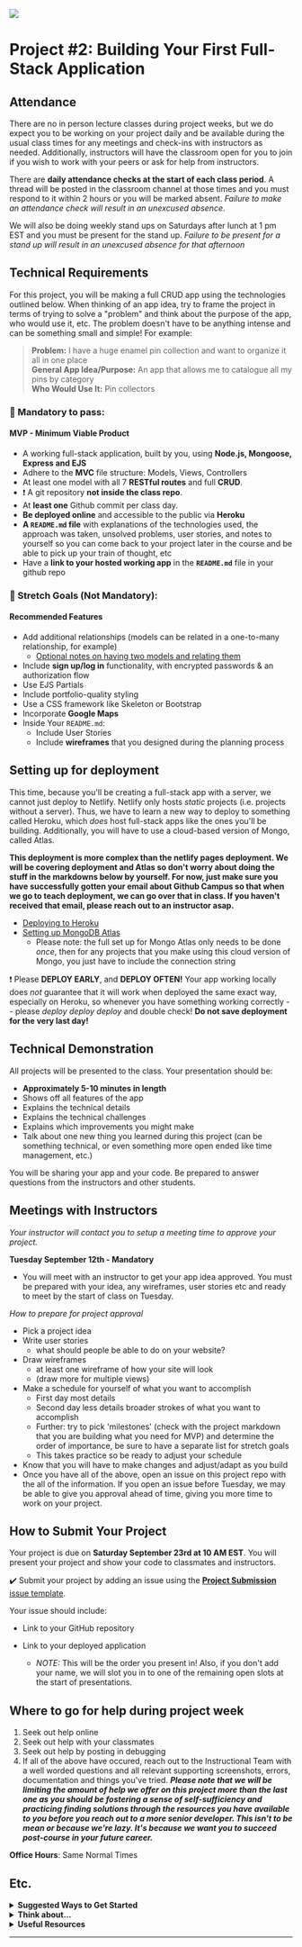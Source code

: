 ![](/ga_cog.png)

# Project #2: Building Your First Full-Stack Application

## Attendance

There are no in person lecture classes during project weeks, but we do expect you to be working on your project daily and be available during the usual class times for any meetings and check-ins with instructors as needed. Additionally, instructors will have the classroom open for you to join if you wish to work with your peers or ask for help from instructors.

There are **daily attendance checks at the start of each class period**. A thread will be posted in the classroom channel at those times and you must respond to it within 2 hours or you will be marked absent.
_Failure to make an attendance check will result in an unexcused absence_.

We will also be doing weekly stand ups on Saturdays after lunch at 1 pm EST and you must be present for the stand up. 
_Failure to be present for a stand up will result in an unexcused absence for that afternoon_

## Technical Requirements

For this project, you will be making a full CRUD app using the technologies outlined below. When thinking of an app idea, try to frame the project in terms of trying to solve a "problem" and think about the purpose of the app, who would use it, etc. The problem doesn't have to be anything intense and can be something small and simple! For example:

  >**Problem:** I have a huge enamel pin collection and want to organize it all in one place<br>
  >**General App Idea/Purpose:** An app that allows me to catalogue all my pins by category <br>
  >**Who Would Use It:** Pin collectors

### &#x1F534; Mandatory to pass:

#### MVP - Minimum Viable Product

* A working full-stack application, built by you, using **Node.js, Mongoose, Express and EJS**
* Adhere to the **MVC** file structure: Models, Views, Controllers
* At least one model with all 7 **RESTful routes** and full **CRUD**.
* :heavy_exclamation_mark: A git repository **not inside the class repo**.  
* At **least one** Github commit per class day.
* **Be deployed online** and accessible to the public via **Heroku**
* **A ``README.md`` file** with explanations of the technologies used, the approach was taken, unsolved problems, user stories, and notes to yourself so you can come back to your project later in the course and be able to pick up your train of thought, etc
* Have a **link to your hosted working app** in the **`README.md`** file in your github repo

### &#x1F535; Stretch Goals (Not Mandatory):
#### Recommended Features

* Add additional relationships (models can be related in a one-to-many relationship, for example)
  - [Optional notes on having two models and relating them](./MultipleModelsNotes/)
* Include **sign up/log in** functionality, with encrypted passwords & an authorization flow
* Use EJS Partials
* Include portfolio-quality styling
* Use a CSS framework like Skeleton or Bootstrap
* Incorporate **Google Maps**
* Inside Your `README.md`:
    * Include User Stories
    * Include **wireframes** that you designed during the planning process

## Setting up for deployment

This time, because you'll be creating a full-stack app with a server, we cannot just deploy to Netlify. Netlify only hosts _static_ projects (i.e. projects without a server). Thus, we have to learn a new way to deploy to something called Heroku, which _does_ host full-stack apps like the ones you'll be building. Additionally, you will have to use a cloud-based version of Mongo, called Atlas.

**This deployment is more complex than the netlify pages deployment. We will be covering deployment and Atlas so don't worry about doing the stuff in the markdowns below by yourself. For now, just make sure you have successfully gotten your email about Github Campus so that when we go to teach deployment, we can go over that in class. If you haven't received that email, please reach out to an instructor asap.**

- [Deploying to Heroku](./Deployment/HEROKU.md)
- [Setting up MongoDB Atlas](./Deployment/1.%20MONGODB_ATLAS.md)
  - Please note: the full set up for Mongo Atlas only needs to be done _once_, then for any projects that you make using this cloud version of Mongo, you just have to include the connection string

❗ Please **DEPLOY EARLY**, and **DEPLOY OFTEN!** Your app working locally does _not_ guarantee that it will work when deployed the same exact way, especially on Heroku, so whenever you have something working correctly -- please _deploy deploy deploy_ and double check! **Do not save deployment for the very last day!**

## Technical Demonstration

All projects will be presented to the class.  Your presentation should be:

* **Approximately 5-10 minutes in length**
* Shows off all features of the app
* Explains the technical details
* Explains the technical challenges
* Explains which improvements you might make
* Talk about one new thing you learned during this project (can be something technical, or even something more open ended like time management, etc.)

You will be sharing your app and your code.  Be prepared to answer questions from the instructors and other students.

## Meetings with Instructors
_Your instructor will contact you to setup a meeting time to approve your project._

**Tuesday September 12th - Mandatory**<br>
- You will meet with an instructor to get your app idea approved. You must be prepared with your idea, any wireframes, user stories etc and ready to meet by the start of class on Tuesday.

_How to prepare for project approval_

- Pick a project idea
- Write user stories
  -  what should people be able to do on your website?
- Draw wireframes
    - at least one wireframe of how your site will look
    - (draw more for multiple views)
- Make a schedule for yourself of what you want to accomplish
    - First day most details
    - Second day less details broader strokes of what you want to accomplish
    - Further:  try to pick 'milestones' (check with the project markdown that you are building what you need for MVP) and determine the order of importance, be sure to have a separate list for stretch goals
    - This takes practice so be ready to adjust your schedule
- Know that you will have to make changes and adjust/adapt as you build
- Once you have all of the above, open an issue on this project repo with the all of the information. If you open an issue before Tuesday, we may be able to give you approval ahead of time, giving you more time to work on your project.

## How to Submit Your Project
Your project is due on **Saturday September 23rd at 10 AM EST**. You will present your project and show your code to classmates and instructors.

:heavy_check_mark: Submit your project by adding an issue using the [**Project Submission** issue template](https://git.generalassemb.ly/seirfx-foxglove/project_2/issues/new?assignees=&labels=&template=project_submission.md&title=Your+Name).

Your issue should include:

- Link to your GitHub repository
- Link to your deployed application

  - _NOTE:_ This will be the order you present in! Also, if you don't add your name, we will slot you in to one of the remaining open slots at the start of presentations.

## Where to go for help during project week
1. Seek out help online
2. Seek out help with your classmates
3. Seek out help by posting in debugging
4. If all of the above have occured, reach out to the Instructional Team with a well worded questions and all relevant supporting screenshots, errors, documentation and things you've tried.
_**Please note that we will be limiting the amount of help we offer on this project more than the last one as you should be fostering a sense of self-sufficiency and practicing finding solutions through the resources you have available to you before you reach out to a more senior developer. This isn't to be mean or because we're lazy. It's because we want you to succeed post-course in your future career.**_

**Office Hours**: Same Normal Times

## Etc.

<details><summary><strong>Suggested Ways to Get Started</strong></summary>

* **Wireframe** Make a drawing of what your app will look like in all of the stages of the app(what does it look like as soon as you log on to the site? What does it look like while the player is playing? What does it look like when the player wins / loses?).

* **Break the project down into different components** (data, presentation, views, style, DOM manipulation) and brainstorm each component individually.

* **Commit early, commit often.** Don’t be afraid to break something because you can always go back in time to a previous version.

* **Consult documentation resources** (MDN, jQuery, etc.) at home to better understand what you’ll be getting into.
</details>


<details><summary><strong>Think about...</strong></summary>

- **Creativity**  
Did you add a personal spin or creative element into your project submission? Did you deliver something of value to the end user?

- **Code Quality**  
Did you follow code style guidance and best practices covered in class, such as spacing, indentation, modularity, and semantic naming? Did you comment your code as your instructors have in class?

- **Problem Solving**  
Are you able to defend why you implemented your solution in a certain way? Can you demonstrate that you thought through alternative implementations?
</details>

<details><summary><strong>Useful Resources</strong></summary>

* **[Heroku](http://www.heroku.com)**
* **[Writing Good User Stories](https://www.mountaingoatsoftware.com/agile/user-stories)**
* **[Presenting Information Architecture](http://webstyleguide.com/wsg3/3-information-architecture/4-presenting-information.html)**
* **[Mongo Documentation](https://docs.mongodb.com/manual/)**
* **[Mongoose Documentation](http://mongoosejs.com/docs/guide.html)**
<!-- * **[Mongo Cheatsheet](https://git.generalassemb.ly/Software-Engineering-Immersive-Remote/SEIR-Mando/blob/master/unit_2/w06d03/homework/Mongo/Mongo_Cheatsheet.md)** -->
</details>
<hr>  

<!-- ## Inspiration - Projects by Previous SEI Students

- [Decolonize My Audition](http://decolonize-my-audition-book.herokuapp.com/)
- [Basic Goodness](https://basic-goodness.herokuapp.com/products/dinnerware)
- [I'm Outdoorsy](https://imoutdoorsy.herokuapp.com/)
- [ElseWhere](https://ajosemalik-elsewhere.herokuapp.com/)
- [1LiNR](https://shielded-badlands-55529.herokuapp.com/gatekeeper) -->
